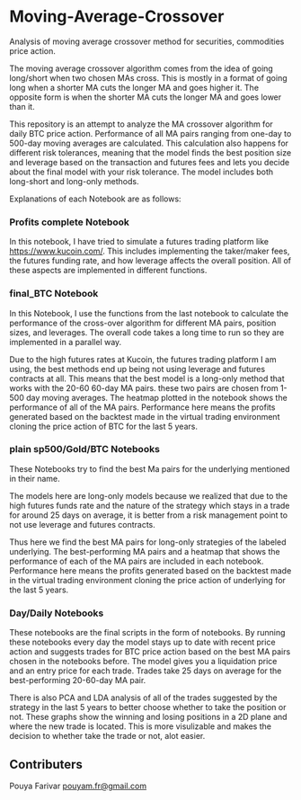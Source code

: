 # Moving-Average-Crossover
Analysis of moving average crossover method for securities, commodities price action.

The moving average crossover algorithm comes from the idea of going long/short when two chosen MAs cross. This is mostly in a format of going long when a shorter MA cuts the longer MA and goes higher it. The opposite form is when the shorter MA cuts the longer MA and goes lower than it.

This repository is an attempt to analyze the MA crossover algorithm for daily BTC price action. Performance of all MA pairs ranging from one-day to 500-day moving averages are calculated. This calculation also happens for different risk tolerances, meaning that the model finds the best position size and leverage based on the transaction and futures fees and lets you decide about the final model with your risk tolerance. The model includes both long-short and long-only methods.

Explanations of each Notebook are as follows:

### Profits complete Notebook
In this notebook, I have tried to simulate a futures trading platform like https://www.kucoin.com/. This includes implementing the taker/maker fees, the futures funding rate, and how leverage affects the overall position. All of these aspects are implemented in different functions.

### final_BTC Notebook
In this Notebook, I use the functions from the last notebook to calculate the performance of the cross-over algorithm for different MA pairs, position sizes, and leverages. The overall code takes a long time to run so they are implemented in a parallel way.

Due to the high futures rates at Kucoin, the futures trading platform I am using, the best methods end up being not using leverage and futures contracts at all. This means that the best model is a long-only method that works with the 20-60 60-day MA pairs. these two pairs are chosen from 1-500 day moving averages. The heatmap plotted in the notebook shows the performance of all of the MA pairs. Performance here means the profits generated based on the backtest made in the virtual trading environment cloning the price action of BTC for the last 5 years.

### plain sp500/Gold/BTC Notebooks
These Notebooks try to find the best Ma pairs for the underlying mentioned in their name.

The models here are long-only models because we realized that due to the high futures funds rate and the nature of the strategy which stays in a trade for around 25 days on average, it is better from a risk management point to not use leverage and futures contracts.

Thus here we find the best MA pairs for long-only strategies of the labeled underlying. The best-performing MA pairs and a heatmap that shows the performance of each of the MA pairs are included in each notebook. Performance here means the profits generated based on the backtest made in the virtual trading environment cloning the price action of underlying for the last 5 years.

### Day/Daily Notebooks
These notebooks are the final scripts in the form of notebooks. By running these notebooks every day the model stays up to date with recent price action and suggests trades for BTC price action based on the best MA pairs chosen in the notebooks before. The model gives you a liquidation price and an entry price for each trade. Trades take 25 days on average for the best-performing 20-60-day MA pair.

There is also PCA and LDA analysis of all of the trades suggested by the strategy in the last 5 years to better choose whether to take the position or not. These graphs show the winning and losing positions in a 2D plane and where the new trade is located. This is more visulizable and makes the decision to whether take the trade or not, alot easier.

## Contributers
Pouya Farivar        pouyam.fr@gmail.com
